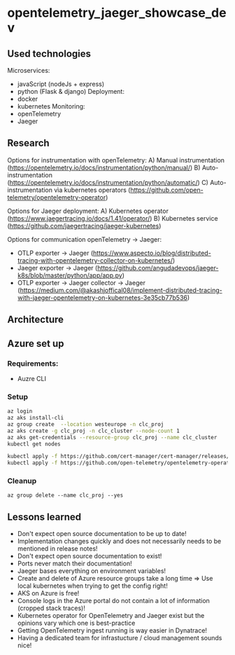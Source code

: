 # opentelemetry_jaeger_showcase_dev

## Used technologies
Microservices:
- javaScript (nodeJs + express)
- python (Flask & django)
Deployment:
- docker
- kubernetes
Monitoring:
- openTelemetry 
- Jaeger

## Research

Options for instrumentation with openTelemetry:
A) Manual instrumentation (https://opentelemetry.io/docs/instrumentation/python/manual/)
B) Auto-instrumentation (https://opentelemetry.io/docs/instrumentation/python/automatic/)
C) Auto-instrumentation vìa kubernetes operators (https://github.com/open-telemetry/opentelemetry-operator)

Options for Jaeger deployment:
A) Kubernetes operator (https://www.jaegertracing.io/docs/1.41/operator/)
B) Kubernetes service (https://github.com/jaegertracing/jaeger-kubernetes)

Options for communication openTelemetry -> Jaeger:
- OTLP exporter -> Jaeger (https://www.aspecto.io/blog/distributed-tracing-with-opentelemetry-collector-on-kubernetes/)
- Jaeger exporter -> Jaeger (https://github.com/angudadevops/jaeger-k8s/blob/master/python/app/app.py)
- OTLP exporter -> Jaeger collector -> Jaeger (https://medium.com/@akashjoffical08/implement-distributed-tracing-with-jaeger-opentelemetry-on-kubernetes-3e35cb77b536)


## Architecture




## Azure set up

### Requirements:
- Auzre CLI

### Setup

```bash
az login
az aks install-cli
az group create  --location westeurope -n clc_proj
az aks create -g clc_proj -n clc_cluster --node-count 1
az aks get-credentials --resource-group clc_proj --name clc_cluster
kubectl get nodes

kubectl apply -f https://github.com/cert-manager/cert-manager/releases/download/v1.11.0/cert-manager.yaml
kubectl apply -f https://github.com/open-telemetry/opentelemetry-operator/releases/latest/download/opentelemetry-operator.yaml
```

### Cleanup

```
az group delete --name clc_proj --yes
```



## Lessons learned
- Don't expect open source documentation to be up to date!
- Implementation changes quickly and does not necessarily needs to be mentioned in release notes!
- Don't expect open source documentation to exist!
- Ports never match their documentation!
- Jaeger bases everything on environment variables!
- Create and delete of Azure resource groups take a long time => Use local kubernetes when trying to get the config right!
- AKS on Azure is free!
- Console logs in the Azure portal do not contain a lot of information (cropped stack traces)!
- Kubernetes operator for OpenTelemetry and Jaeger exist but the opinions vary which one is best-practice
- Getting OpenTelemetry ingest running is way easier in Dynatrace!
- Having a dedicated team for infrastucture / cloud management sounds nice!

